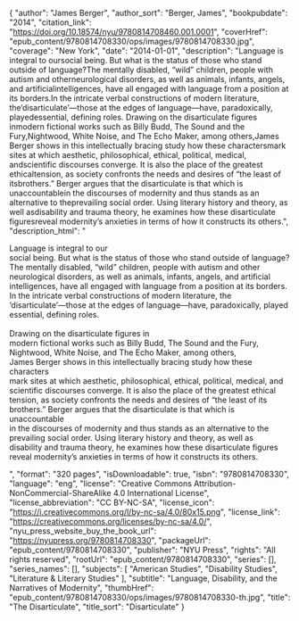 {
  "author": "James Berger",
  "author_sort": "Berger, James",
  "bookpubdate": "2014",
  "citation_link": "https://doi.org/10.18574/nyu/9780814708460.001.0001",
  "coverHref": "epub_content/9780814708330/ops/images/9780814708330.jpg",
  "coverage": "New York",
  "date": "2014-01-01",
  "description": "Language is integral to oursocial being. But what is the status of those who stand outside of language?The mentally disabled, &#8220;wild&#8221; children, people with autism and otherneurological disorders, as well as animals, infants, angels, and artificialintelligences, have all engaged with language from a position at its borders.In the intricate verbal constructions of modern literature, the&#8216;disarticulate&#8217;&#8212;those at the edges of language&#8212;have, paradoxically, playedessential, defining roles.     Drawing on the disarticulate figures inmodern fictional works such as Billy Budd, The Sound and the Fury,Nightwood, White Noise, and The Echo Maker, among others,James Berger shows in this intellectually bracing study how these charactersmark sites at which aesthetic, philosophical, ethical, political, medical, andscientific discourses converge. It is also the place of the greatest ethicaltension, as society confronts the needs and desires of &#8220;the least of itsbrothers.&#8221; Berger argues that the disarticulate is that which is unaccountablein the discourses of modernity and thus stands as an alternative to theprevailing social order. Using literary history and theory, as well asdisability and trauma theory, he examines how these disarticulate figuresreveal modernity&#8217;s anxieties in terms of how it constructs its others.",
  "description_html": "<p>Language is integral to our<br>social being. But what is the status of those who stand outside of language?<br>The mentally disabled, &#8220;wild&#8221; children, people with autism and other<br>neurological disorders, as well as animals, infants, angels, and artificial<br>intelligences, have all engaged with language from a position at its borders.<br>In the intricate verbal constructions of modern literature, the<br>&#8216;disarticulate&#8217;&#8212;those at the edges of language&#8212;have, paradoxically, played<br>essential, defining roles.<br><br>     Drawing on the disarticulate figures in<br>modern fictional works such as Billy Budd, The Sound and the Fury,<br>Nightwood, White Noise, and The Echo Maker, among others,<br>James Berger shows in this intellectually bracing study how these characters<br>mark sites at which aesthetic, philosophical, ethical, political, medical, and<br>scientific discourses converge. It is also the place of the greatest ethical<br>tension, as society confronts the needs and desires of &#8220;the least of its<br>brothers.&#8221; Berger argues that the disarticulate is that which is unaccountable<br>in the discourses of modernity and thus stands as an alternative to the<br>prevailing social order. Using literary history and theory, as well as<br>disability and trauma theory, he examines how these disarticulate figures<br>reveal modernity&#8217;s anxieties in terms of how it constructs its others.</p>",
  "format": "320 pages",
  "isDownloadable": true,
  "isbn": "9780814708330",
  "language": "eng",
  "license": "Creative Commons Attribution-NonCommercial-ShareAlike 4.0 International License",
  "license_abbreviation": "CC BY-NC-SA",
  "license_icon": "https://i.creativecommons.org/l/by-nc-sa/4.0/80x15.png",
  "license_link": "https://creativecommons.org/licenses/by-nc-sa/4.0/",
  "nyu_press_website_buy_the_book_url": "https://nyupress.org/9780814708330",
  "packageUrl": "epub_content/9780814708330",
  "publisher": "NYU Press",
  "rights": "All rights reserved",
  "rootUrl": "epub_content/9780814708330",
  "series": [],
  "series_names": [],
  "subjects": [
    "American Studies",
    "Disability Studies",
    "Literature & Literary Studies"
  ],
  "subtitle": "Language, Disability, and the Narratives of Modernity",
  "thumbHref": "epub_content/9780814708330/ops/images/9780814708330-th.jpg",
  "title": "The Disarticulate",
  "title_sort": "Disarticulate"
}
